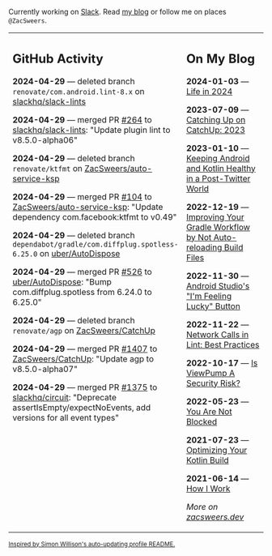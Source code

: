 Currently working on [Slack](https://slack.com/). Read [my blog](https://zacsweers.dev/) or follow me on places `@ZacSweers`.

<table><tr><td valign="top" width="60%">

## GitHub Activity
<!-- githubActivity starts -->
**2024-04-29** — deleted branch `renovate/com.android.lint-8.x` on [slackhq/slack-lints](https://github.com/slackhq/slack-lints)

**2024-04-29** — merged PR [#264](https://github.com/slackhq/slack-lints/pull/264) to [slackhq/slack-lints](https://github.com/slackhq/slack-lints): "Update plugin lint to v8.5.0-alpha06"

**2024-04-29** — deleted branch `renovate/ktfmt` on [ZacSweers/auto-service-ksp](https://github.com/ZacSweers/auto-service-ksp)

**2024-04-29** — merged PR [#104](https://github.com/ZacSweers/auto-service-ksp/pull/104) to [ZacSweers/auto-service-ksp](https://github.com/ZacSweers/auto-service-ksp): "Update dependency com.facebook:ktfmt to v0.49"

**2024-04-29** — deleted branch `dependabot/gradle/com.diffplug.spotless-6.25.0` on [uber/AutoDispose](https://github.com/uber/AutoDispose)

**2024-04-29** — merged PR [#526](https://github.com/uber/AutoDispose/pull/526) to [uber/AutoDispose](https://github.com/uber/AutoDispose): "Bump com.diffplug.spotless from 6.24.0 to 6.25.0"

**2024-04-29** — deleted branch `renovate/agp` on [ZacSweers/CatchUp](https://github.com/ZacSweers/CatchUp)

**2024-04-29** — merged PR [#1407](https://github.com/ZacSweers/CatchUp/pull/1407) to [ZacSweers/CatchUp](https://github.com/ZacSweers/CatchUp): "Update agp to v8.5.0-alpha07"

**2024-04-29** — merged PR [#1375](https://github.com/slackhq/circuit/pull/1375) to [slackhq/circuit](https://github.com/slackhq/circuit): "Deprecate assertIsEmpty/expectNoEvents, add versions for all event types"
<!-- githubActivity ends -->
</td><td valign="top" width="40%">

## On My Blog
<!-- blog starts -->
**2024-01-03** — [Life in 2024](https://www.zacsweers.dev/life-in-2024/)

**2023-07-09** — [Catching Up on CatchUp: 2023](https://www.zacsweers.dev/catching-up-on-catchup-2023/)

**2023-01-10** — [Keeping Android and Kotlin Healthy in a Post-Twitter World](https://www.zacsweers.dev/keeping-android-healthy/)

**2022-12-19** — [Improving Your Gradle Workflow by Not Auto-reloading Build Files](https://www.zacsweers.dev/improving-your-workflow-by-not-auto-reloading-build-files/)

**2022-11-30** — [Android Studio's "I'm Feeling Lucky" Button](https://www.zacsweers.dev/android-studios-im-feeling-lucky-button/)

**2022-11-22** — [Network Calls in Lint: Best Practices](https://www.zacsweers.dev/network-calls-in-lint-best-practices/)

**2022-10-17** — [Is ViewPump A Security Risk?](https://www.zacsweers.dev/is-viewpump-a-security-risk/)

**2022-05-23** — [You Are Not Blocked](https://www.zacsweers.dev/you-are-not-blocked/)

**2021-07-23** — [Optimizing Your Kotlin Build](https://www.zacsweers.dev/optimizing-your-kotlin-build/)

**2021-06-14** — [How I Work](https://www.zacsweers.dev/how-i-work/)
<!-- blog ends -->
_More on [zacsweers.dev](https://zacsweers.dev/)_
</td></tr></table>

<sub><a href="https://simonwillison.net/2020/Jul/10/self-updating-profile-readme/">Inspired by Simon Willison's auto-updating profile README.</a></sub>